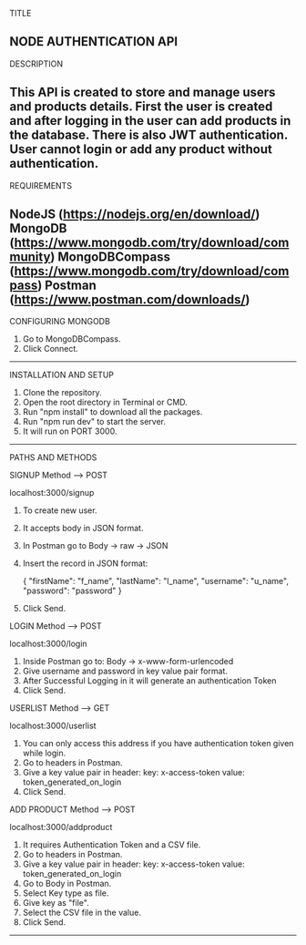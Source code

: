 TITLE

NODE AUTHENTICATION API
------------------------------------------------------------------------------------------------------------

DESCRIPTION

This API is created to store and manage users and products details.
First the user is created and after logging in the user can add products in the database.
There is also JWT authentication. User cannot login or add any product without authentication.
------------------------------------------------------------------------------------------------------------

REQUIREMENTS

NodeJS (https://nodejs.org/en/download/)
MongoDB (https://www.mongodb.com/try/download/community)
MongoDBCompass (https://www.mongodb.com/try/download/compass)
Postman (https://www.postman.com/downloads/)
------------------------------------------------------------------------------------------------------------

CONFIGURING MONGODB

1. Go to MongoDBCompass.
2. Click Connect.
------------------------------------------------------------------------------------------------------------

INSTALLATION AND SETUP

1. Clone the repository.
2. Open the root directory in Terminal or CMD.
3. Run "npm install" to download all the packages.
4. Run "npm run dev" to start the server.
5. It will run on PORT 3000.
------------------------------------------------------------------------------------------------------------

PATHS AND METHODS

SIGNUP
Method --> POST

localhost:3000/signup

1. To create new user.
2. It accepts body in JSON format.
3. In Postman go to Body -> raw -> JSON
4. Insert the record in JSON format: 

    {
        "firstName": "f_name",
        "lastName": "l_name",
        "username": "u_name",
        "password": "password"
    }
5. Click Send.

LOGIN
Method --> POST

localhost:3000/login

1. Inside Postman go to: Body -> x-www-form-urlencoded
2. Give username and password in key value pair format.
3. After Successful Logging in it will generate an authentication Token
4. Click Send.

USERLIST
Method --> GET

localhost:3000/userlist

1. You can only access this address if you have authentication token given while login.
2. Go to headers in Postman.
3. Give a key value pair in header:
    key: x-access-token value: token_generated_on_login
4. Click Send.

ADD PRODUCT
Method --> POST

localhost:3000/addproduct

1. It requires Authentication Token and a CSV file.
2. Go to headers in Postman.
3. Give a key value pair in header:
    key: x-access-token value: token_generated_on_login
4. Go to Body in Postman.
5. Select Key type as file.
6. Give key as "file".
7. Select the CSV file in the value.
8. Click Send. 
------------------------------------------------------------------------------------------------------------